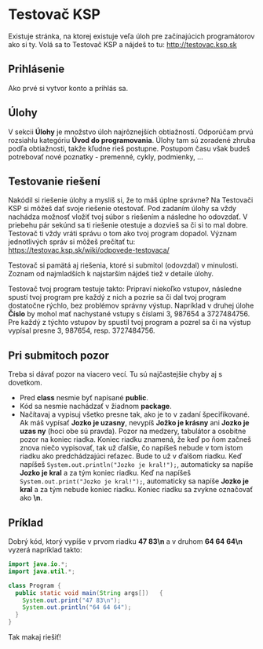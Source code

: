 # Testovač KSP

Existuje stránka, na ktorej existuje veľa úloh pre začínajúcich programátorov ako si ty. Volá sa to Testovač KSP a nájdeš to tu: http://testovac.ksp.sk

## Prihlásenie
Ako prvé si vytvor konto a prihlás sa.


## Úlohy

V sekcii **Úlohy** je množstvo úloh najrôznejších obtiažností. Odporúčam prvú rozsiahlu kategóriu **Úvod do programovania**. Úlohy tam sú zoradené zhruba podľa obtiažnosti, takže kľudne rieš postupne. Postupom času však budeš potrebovať nové poznatky - premenné, cykly, podmienky, ...

## Testovanie riešení

Nakódil si riešenie úlohy a myslíš si, že to máš úplne správne? Na Testovači KSP si môžeš dať svoje riešenie otestovať. Pod zadaním úlohy sa vždy nachádza možnosť vložiť tvoj súbor s riešením a následne ho odovzdať. V priebehu pár sekúnd sa ti riešenie otestuje a dozvieš sa či si to mal dobre. Testovač ti vždy vráti správu o tom ako tvoj program dopadol. Význam jednotlivých správ si môžeš prečítať tu: https://testovac.ksp.sk/wiki/odpovede-testovaca/

Testovač si pamätá aj riešenia, ktoré si submitol (odovzdal) v minulosti. Zoznam od najmladších k najstarším nájdeš tiež v detaile úlohy.

Testovač tvoj program testuje takto: Pripraví niekoľko vstupov, následne spustí tvoj program pre každý z nich a pozrie sa či dal tvoj program dostatočne rýchlo, bez problémov správny výstup. Napríklad v druhej úlohe **Číslo** by mohol mať nachystané vstupy s číslami 3, 987654 a 3727484756. Pre každý z týchto vstupov by spustil tvoj program a pozrel sa či na výstup vypísal presne 3, 987654, resp. 3727484756.

## Pri submitoch pozor

Treba si dávať pozor na viacero vecí. Tu sú najčastejšie chyby aj s dovetkom.

* Pred **class** nesmie byť napísané **public**.
* Kód sa nesmie nachádzať v žiadnom **package**.
* Načítavaj a vypisuj všetko presne tak, ako je to v zadaní špecifikované. Ak máš vypísať **Jozko je uzasny**, nevypíš **Jožko je krásny** ani **Jozko je uzas ny** (hoci obe sú pravda). Pozor na medzery, tabulátor a osobitne pozor na koniec riadka. Koniec riadku znamená, že keď po ňom začneš znova niečo vypisovať, tak už ďalšie, čo napíšeš nebude v tom istom riadku ako predchádzajúci reťazec. Bude to už v ďalšom riadku. Keď napíšeš ``` System.out.println("Jozko je kral!"); ```, automaticky sa napíše **Jozko je  kral** a za tým koniec riadku. Keď na napíšeš ``` System.out.print("Jozko je kral!"); ```, automaticky sa napíše **Jozko je  kral** a za tým nebude koniec riadku. Koniec riadku sa zvykne označovať ako **\n**. 

## Príklad
Dobrý kód, ktorý vypíše v prvom riadku **47 83\n** a v druhom **64 64 64\n** vyzerá napríklad takto:

``` Java tab="Java" hl_lines="6 7"
import java.io.*;
import java.util.*;

class Program {
  public static void main(String args[])   {
    System.out.print("47 83\n");
	System.out.println("64 64 64");
  }
} 
```

Tak makaj riešiť!
